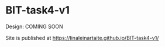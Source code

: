 # BIT-task4-v1
Design: COMING SOON

Site is published at https://linaleinartaite.github.io/BIT-task4-v1/

